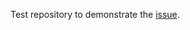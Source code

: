 Test repository to demonstrate the
[issue](https://github.com/webdriverio-community/node-geckodriver/issues/123).
